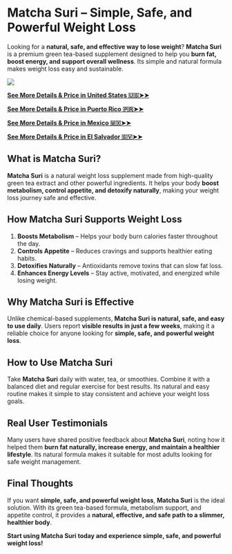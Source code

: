 # Matcha Suri – Simple, Safe, and Powerful Weight Loss

Looking for a **natural, safe, and effective way to lose weight**? **Matcha Suri** is a premium green tea-based supplement designed to help you **burn fat, boost energy, and support overall wellness**. Its simple and natural formula makes weight loss easy and sustainable.

![](https://i.imgur.com/thKScY7.png)

[**See More Details & Price in United States 🇺🇸➤➤**](https://uhfca64994uh.axdsz.pro/?target=-7EBNQCgQAAAezRwMD-JQABQEBEREKEQkKEQ1CEQ0SAAF_YWRjb21ibwEx&al=99802&ap=-1)

[**See More Details & Price in Puerto Rico 🇵🇷➤➤**](https://uhfca64994uh.axdsz.pro/?target=-7EBNQCgQAAAezRwMD-JQABQEBEREKEQkKEQ1CEQ0SAAF_YWRjb21ibwEx&al=99802&ap=-1)

[**See More Details & Price in Mexico 🇲🇽➤➤**](https://uhfca64994uh.axdsz.pro/?target=-7EBNQCgQAAAezRwMDBIQABQEBEREKEQkKEQ1CEQ0SAAF_YWRjb21ibwEx&al=91385&ap=-1)

[**See More Details & Price in El Salvador 🇸🇻➤➤**](https://uhfca64994uh.axdsz.pro/?target=-7EBNQCgQAAAezRwMDMIsABQEBEREKEQkKEQ1CEQ0SAAF_YWRjb21ibwEx&al=92430&ap=-1)


## What is Matcha Suri?

**Matcha Suri** is a natural weight loss supplement made from high-quality green tea extract and other powerful ingredients. It helps your body **boost metabolism, control appetite, and detoxify naturally**, making your weight loss journey safe and effective.

## How Matcha Suri Supports Weight Loss

1. **Boosts Metabolism** – Helps your body burn calories faster throughout the day.  
2. **Controls Appetite** – Reduces cravings and supports healthier eating habits.  
3. **Detoxifies Naturally** – Antioxidants remove toxins that can slow fat loss.  
4. **Enhances Energy Levels** – Stay active, motivated, and energized while losing weight.

## Why Matcha Suri is Effective

Unlike chemical-based supplements, **Matcha Suri is natural, safe, and easy to use daily**. Users report **visible results in just a few weeks**, making it a reliable choice for anyone looking for **simple, safe, and powerful weight loss**.

## How to Use Matcha Suri

Take **Matcha Suri** daily with water, tea, or smoothies. Combine it with a balanced diet and regular exercise for best results. Its natural and easy routine makes it simple to stay consistent and achieve your weight loss goals.

## Real User Testimonials

Many users have shared positive feedback about **Matcha Suri**, noting how it helped them **burn fat naturally, increase energy, and maintain a healthier lifestyle**. Its natural formula makes it suitable for most adults looking for safe weight management.

## Final Thoughts

If you want **simple, safe, and powerful weight loss**, **Matcha Suri** is the ideal solution. With its green tea-based formula, metabolism support, and appetite control, it provides a **natural, effective, and safe path to a slimmer, healthier body**.

**Start using Matcha Suri today and experience simple, safe, and powerful weight loss!**
